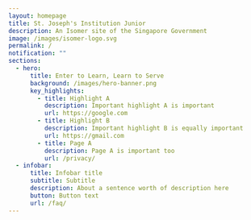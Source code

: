 ```yaml
---
layout: homepage
title: St. Joseph's Institution Junior
description: An Isomer site of the Singapore Government
image: /images/isomer-logo.svg
permalink: /
notification: ""
sections:
  - hero:
      title: Enter to Learn, Learn to Serve
      background: /images/hero-banner.png
      key_highlights:
        - title: Highlight A
          description: Important highlight A is important
          url: https://google.com
        - title: Highlight B
          description: Important highlight B is equally important
          url: https://gmail.com
        - title: Page A
          description: Page A is important too
          url: /privacy/
  - infobar:
      title: Infobar title
      subtitle: Subtitle
      description: About a sentence worth of description here
      button: Button text
      url: /faq/
---
```

